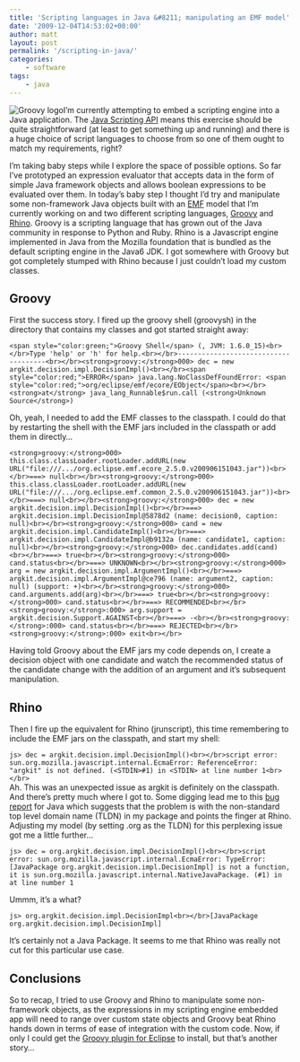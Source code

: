 ```yaml
---
title: 'Scripting languages in Java &#8211; manipulating an EMF model'
date: '2009-12-04T14:53:02+00:00'
author: matt
layout: post
permalink: '/scripting-in-java/'
categories:
    - software
tags:
    - java
---
```


![](http://media.xircles.codehaus.org/_projects/groovy/_logos/medium.png "Groovy logo")I’m currently attempting to embed a scripting engine into a Java application. The [Java Scripting API](http://java.sun.com/javase/6/docs/technotes/guides/scripting/index.html) means this exercise should be quite straightforward (at least to get something up and running) and there is a huge choice of script languages to choose from so one of them ought to match my requirements, right?

I’m taking baby steps while I explore the space of possible options. So far I’ve prototyped an expression evaluator that accepts data in the form of simple Java framework objects and allows boolean expressions to be evaluated over them. In today’s baby step I thought I’d try and manipulate some non-framework Java objects built with an [EMF](http://www.eclipse.org/modeling/emf/) model that I’m currently working on and two different scripting languages, [Groovy](http://groovy.codehaus.org/) and [Rhino](http://www.mozilla.org/rhino/). Groovy is a scripting language that has grown out of the Java community in response to Python and Ruby. Rhino is a Javascript engine implemented in Java from the Mozilla foundation that is bundled as the default scripting engine in the Java6 JDK. I got somewhere with Groovy but got completely stumped with Rhino because I just couldn’t load my custom classes.

## Groovy

First the success story. I fired up the groovy shell (groovysh) in the directory that contains my classes and got started straight away:

`<span style="color:green;">Groovy Shell</span> (, JVM: 1.6.0_15)<br></br>Type 'help' or 'h' for help.<br></br>-------------------------------------<br></br><strong>groovy:</strong>000> dec = new argkit.decision.impl.DecisionImpl()<br></br><span style="color:red;">ERROR</span> java.lang.NoClassDefFoundError: <span style="color:red;">org/eclipse/emf/ecore/EObject</span><br></br><strong>at</strong> java_lang_Runnable$run.call (<strong>Unknown Source</strong>)`

Oh, yeah, I needed to add the EMF classes to the classpath. I could do that by restarting the shell with the EMF jars included in the classpath or add them in directly…

`<strong>groovy:</strong>000> this.class.classLoader.rootLoader.addURL(new URL("file:///.../org.eclipse.emf.ecore_2.5.0.v200906151043.jar"))<br></br>===> null<br></br><strong>groovy:</strong>000> this.class.classLoader.rootLoader.addURL(new URL("file:///.../org.eclipse.emf.common_2.5.0.v200906151043.jar"))<br></br>===> null<br></br><strong>groovy:</strong>000> dec = new argkit.decision.impl.DecisionImpl()<br></br>===> argkit.decision.impl.DecisionImpl@5878d2 (name: decision0, caption: null)<br></br><strong>groovy:</strong>000> cand = new argkit.decision.impl.CandidateImpl()<br></br>===> argkit.decision.impl.CandidateImpl@b9132a (name: candidate1, caption: null)<br></br><strong>groovy:</strong>000> dec.candidates.add(cand)<br></br>===> true<br></br><strong>groovy:</strong>000> cand.status<br></br>===> UNKNOWN<br></br><strong>groovy:</strong>000> arg = new argkit.decision.impl.ArgumentImpl()<br></br>===> argkit.decision.impl.ArgumentImpl@ce796 (name: argument2, caption: null) (support: +)<br></br><strong>groovy:</strong>000> cand.arguments.add(arg)<br></br>===> true<br></br><strong>groovy:</strong>000> cand.status<br></br>===> RECOMMENDED<br></br><strong>groovy:</strong>:000> arg.support = argkit.decision.Support.AGAINST<br></br>===> -<br></br><strong>groovy:</strong>:000> cand.status<br></br>===> REJECTED<br></br><strong>groovy:</strong>:000> exit<br></br>`

Having told Groovy about the EMF jars my code depends on, I create a decision object with one candidate and watch the recommended status of the candidate change with the addition of an argument and it’s subsequent manipulation.

## Rhino

Then I fire up the equivalent for Rhino (jrunscript), this time remembering to include the EMF jars on the classpath, and start my shell:

`js> dec = argkit.decision.impl.DecisionImpl()<br></br>script error: sun.org.mozilla.javascript.internal.EcmaError: ReferenceError: "argkit" is not defined. (<STDIN>#1) in <STDIN> at line number 1<br></br>`  
Ah. This was an unexpected issue as argkit is definitely on the classpath. And there’s pretty much where I got to. Some digging lead me to this [bug report](http://bugs.sun.com/bugdatabase/view_bug.do;jsessionid=79c908a33f1af578ad9b9996ee1f?bug_id=6799015) for Java which suggests that the problem is with the non-standard top level domain name (TLDN) in my package and points the finger at Rhino. Adjusting my model (by setting .org as the TLDN) for this perplexing issue got me a little further…

`js> dec = org.argkit.decision.impl.DecisionImpl()<br></br>script error: sun.org.mozilla.javascript.internal.EcmaError: TypeError: [JavaPackage org.argkit.decision.impl.DecisionImpl] is not a function, it is sun.org.mozilla.javascript.internal.NativeJavaPackage. (#1) in  at line number 1`

Ummm, it’s a what?

`js> org.argkit.decision.impl.DecisionImpl<br></br>[JavaPackage org.argkit.decision.impl.DecisionImpl]`

It’s certainly not a Java Package. It seems to me that Rhino was really not cut for this particular use case.

## Conclusions

So to recap, I tried to use Groovy and Rhino to manipulate some non-framework objects, as the expressions in my scripting engine embedded app will need to range over custom state objects and Groovy beat Rhino hands down in terms of ease of integration with the custom code. Now, if only I could get the [Groovy plugin for Eclipse](http://groovy.codehaus.org/Eclipse+Plugin) to install, but that’s another story…
